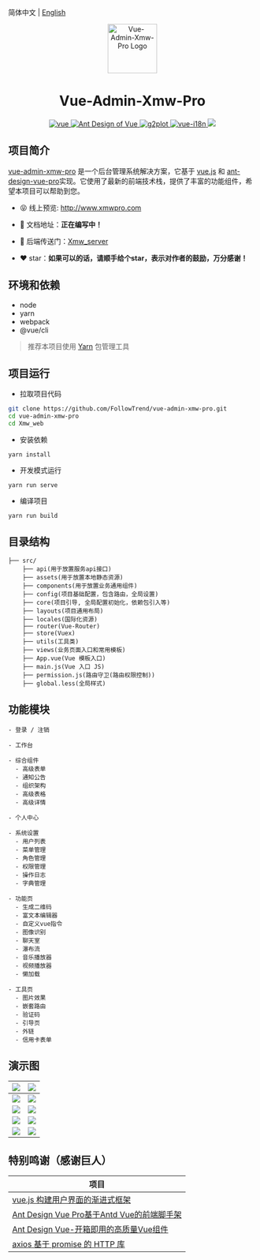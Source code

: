 简体中文 | [English](./README.md)

<p align="center"><img width="100" src="https://xmwpro.oss-cn-beijing.aliyuncs.com/vue-admin-xmw-pro/logo.svg" alt="Vue-Admin-Xmw-Pro Logo"></p>

<h1 align="center">Vue-Admin-Xmw-Pro</h1>

<p align="center">
  <a href="https://github.com/vuejs/vue/" target="_blank">
    <img src="https://xmwpro.oss-cn-beijing.aliyuncs.com/vue-admin-xmw-pro/vue.svg" alt="vue">
  </a>
  <a href="https://github.com/vueComponent/ant-design-vue/" target="_blank">
    <img src="https://xmwpro.oss-cn-beijing.aliyuncs.com/vue-admin-xmw-pro/antd.svg" alt="Ant Design of Vue">
  </a>
  <a href="https://github.com/antvis/G2Plot/" target="_blank">
    <img src="https://xmwpro.oss-cn-beijing.aliyuncs.com/vue-admin-xmw-pro/g2plot.svg" alt="g2plot">
  </a>
  <a href="https://github.com/kazupon/vue-i18n/" target="_blank">
    <img src="https://xmwpro.oss-cn-beijing.aliyuncs.com/vue-admin-xmw-pro/i18n.svg" alt="vue-i18n">
  </a>
  <a>
    <img src="https://xmwpro.oss-cn-beijing.aliyuncs.com/vue-admin-xmw-pro/build.svg">
  </a>
</p>

## 项目简介

[vue-admin-xmw-pro](http://www.xmwpro.com/) 是一个后台管理系统解决方案，它基于 [vue.js](https://github.com/vuejs/vue/) 和 [ant-design-vue-pro](https://github.com/vueComponent/ant-design-vue-pro/)实现。它使用了最新的前端技术栈，提供了丰富的功能组件，希望本项目可以帮助到您。

- 😝 线上预览: http://www.xmwpro.com

- 📄 文档地址：**正在编写中！**

- 🔗 后端传送门：[Xmw_server](../Xmw_server)

- ❤️ star：**如果可以的话，请顺手给个star，表示对作者的鼓励，万分感谢！**

## 环境和依赖

- node
- yarn
- webpack
- @vue/cli

> 推荐本项目使用 [Yarn](https://yarnpkg.com/) 包管理工具

## 项目运行

- 拉取项目代码
```bash
git clone https://github.com/FollowTrend/vue-admin-xmw-pro.git
cd vue-admin-xmw-pro
cd Xmw_web
```

- 安装依赖
```
yarn install
```

- 开发模式运行
```
yarn run serve
```

- 编译项目
```
yarn run build
```

## 目录结构

```
├── src/
    ├── api(用于放置服务api接口)
    ├── assets(用于放置本地静态资源)
    ├── components(用于放置业务通用组件)
    ├── config(项目基础配置，包含路由，全局设置)
    ├── core(项目引导, 全局配置初始化，依赖包引入等)
    ├── layouts(项目通用布局)
    ├── locales(国际化资源)
    ├── router(Vue-Router)
    ├── store(Vuex)
    ├── utils(工具类)
    ├── views(业务页面入口和常用模板)
    ├── App.vue(Vue 模板入口)
    ├── main.js(Vue 入口 JS)
    ├── permission.js(路由守卫(路由权限控制))
    ├── global.less(全局样式)
```

## 功能模块

```
- 登录 / 注销

- 工作台

- 综合组件
  - 高级表单
  - 通知公告
  - 组织架构
  - 高级表格
  - 高级详情

- 个人中心

- 系统设置
  - 用户列表
  - 菜单管理
  - 角色管理
  - 权限管理
  - 操作日志
  - 字典管理

- 功能页
  - 生成二维码
  - 富文本编辑器
  - 自定义vue指令
  - 图像识别
  - 聊天室
  - 瀑布流
  - 音乐播放器
  - 视频播放器
  - 懒加载

- 工具页
  - 图片效果
  - 嵌套路由
  - 验证码
  - 引导页
  - 外链
  - 信用卡表单
```

## 演示图

| ![](https://xmwpro.oss-cn-beijing.aliyuncs.com/vue-admin-xmw-pro/xmw-demo-1.jpg) | ![](https://xmwpro.oss-cn-beijing.aliyuncs.com/vue-admin-xmw-pro/xmw-demo-2.jpg) |
| ------------------------------------------------------------ | ------------------------------------------------------------ |
| ![](https://xmwpro.oss-cn-beijing.aliyuncs.com/vue-admin-xmw-pro/xmw-demo-3.jpg) | ![](https://xmwpro.oss-cn-beijing.aliyuncs.com/vue-admin-xmw-pro/xmw-demo-4.jpg) |
| ![](https://xmwpro.oss-cn-beijing.aliyuncs.com/vue-admin-xmw-pro/xmw-demo-5.jpg) | ![](https://xmwpro.oss-cn-beijing.aliyuncs.com/vue-admin-xmw-pro/xmw-demo-6.jpg) |
| ![](https://xmwpro.oss-cn-beijing.aliyuncs.com/vue-admin-xmw-pro/xmw-demo-7.jpg) | ![](https://xmwpro.oss-cn-beijing.aliyuncs.com/vue-admin-xmw-pro/xmw-demo-8.jpg) |
| ![](https://xmwpro.oss-cn-beijing.aliyuncs.com/vue-admin-xmw-pro/xmw-demo-9.jpg) | ![](https://xmwpro.oss-cn-beijing.aliyuncs.com/vue-admin-xmw-pro/xmw-demo-10.jpg) |

## 特别鸣谢（感谢巨人）

| 项目                                                          |
| ---------------------------------------------------------------- |
| [vue.js 构建用户界面的渐进式框架](https://github.com/vuejs/vue)                              |
| [Ant Design Vue Pro基于Antd Vue的前端脚手架](https://github.com/vueComponent/ant-design-vue-pro)     |
| [Ant Design Vue-开箱即用的高质量Vue组件](https://github.com/vueComponent/ant-design-vue) |
| [axios 基于 promise 的 HTTP 库](https://github.com/axios/axios)                          |
